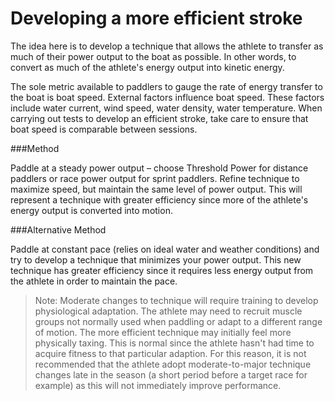 # Developing a more efficient stroke

The idea here is to develop a technique that allows the athlete to transfer as much of their power output to the boat as possible. In other words, to convert as much of the athlete's energy output into kinetic energy.

The sole metric available to paddlers to gauge the rate of energy transfer to the boat is boat speed. External factors influence boat speed. These factors include water current, wind speed, water density, water temperature. When carrying out tests to develop an efficient stroke, take care to ensure that boat speed is comparable between sessions.

###Method

Paddle at a steady power output – choose Threshold Power for distance paddlers or race power output for sprint paddlers.
Refine technique to maximize speed, but maintain the same level of power output. This will represent a technique with greater efficiency since more of the athlete's energy output is converted into motion.

###Alternative Method

Paddle at constant pace (relies on ideal water and weather conditions) and try to develop a technique that minimizes your power output. This new technique has greater efficiency since it requires less energy output from the athlete in order to maintain the pace.

> Note: Moderate changes to technique will require training to develop physiological adaptation. The athlete may need to recruit muscle groups not normally used when paddling or adapt to a different range of motion.
> The more efficient technique may initially feel more physically taxing. This is normal since the athlete hasn't had time to acquire fitness to that particular adaption. For this reason, it is not recommended that the athlete adopt moderate-to-major technique changes late in the season (a short period before a target race for example) as this will not immediately improve performance.